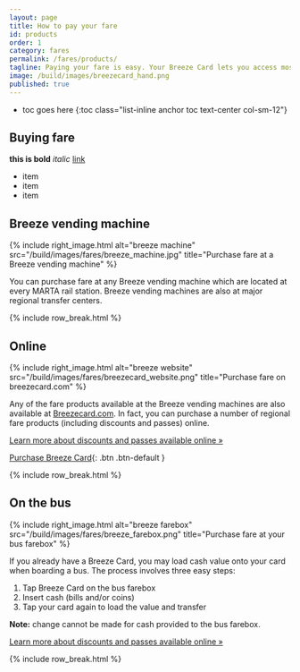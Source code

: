 ```yaml
---
layout: page
title: How to pay your fare
id: products
order: 1
category: fares
permalink: /fares/products/
tagline: Paying your fare is easy. Your Breeze Card lets you access most of the transit in the Atlanta region.
image: /build/images/breezecard_hand.png
published: true
---
```



* toc goes here
{:toc class="list-inline anchor toc text-center col-sm-12"}

## Buying fare

**this is bold** _italic_ [link](google.com)
- item
- item
- item



## Breeze vending machine

{% include right_image.html alt="breeze machine" src="/build/images/fares/breeze_machine.jpg" title="Purchase fare at a Breeze vending machine" %}

You can purchase fare at any Breeze vending machine which are located at every MARTA rail station.  Breeze vending machines are also at major regional transfer centers. 

{% include row_break.html %}

## Online

{% include right_image.html alt="breeze website" src="/build/images/fares/breezecard_website.png" title="Purchase fare on breezecard.com" %}

Any of the fare products available at the Breeze vending machines are also available at [Breezecard.com](http://breezecard.com).  In fact, you can purchase a number of regional fare products (including discounts and passes) online.  

[Learn more about discounts and passes available online »](/fares/passes)

[Purchase Breeze Card](http://breezecard.com){: .btn .btn-default }

{% include row_break.html %}

## On the bus


{% include right_image.html alt="breeze farebox" src="/build/images/fares/breeze_farebox.png" title="Purchase fare at your bus farebox" %}

If you already have a Breeze Card, you may load cash value onto your card when boarding a bus.  The process involves three easy steps:

1. Tap Breeze Card on the bus farebox
2. Insert cash (bills and/or coins)
3. Tap your card again to load the value and transfer

**Note:** change cannot be made for cash provided to the bus farebox.

[Learn more about discounts and passes available online »](/fares/passes)

{% include row_break.html %}
